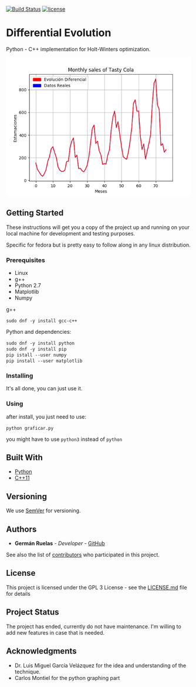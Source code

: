 [![Build Status](https://api.travis-ci.org/lgruelas/Differential-Evolution.svg?branch=master)](https://travis-ci.org/lgruelas/Differential-Evolution)
[![license](https://img.shields.io/badge/licence-GPL--3-blue.svg)](https://github.com/lgruelas/Differential-Evolution/blob/master/LICENSE)

# Differential Evolution

Python - C++ implementation for Holt-Winters optimization.

![Alt text](figura2.png?raw=true "Title")

## Getting Started

These instructions will get you a copy of the project up and running on your local machine for development and testing purposes.

Specific for fedora but is pretty easy to follow along in any linux distribution.

### Prerequisites

* Linux
* g++
* Python 2.7
* Matplotlib
* Numpy

g++
```
sudo dnf -y install gcc-c++
```

Python and dependencies:
```
sudo dnf -y install python
sudo dnf -y install pip
pip istall --user numpy
pip install --user matplotlib
```

### Installing
It's all done, you can just use it.

### Using
after install, you just need to use:
```
python graficar.py
```
you might have to use `python3` instead of `python`

## Built With

* [Python](https://www.python.org/downloads/release/python-2714/)
* [C++11](http://www.cplusplus.com/)

## Versioning

We use [SemVer](http://semver.org/) for versioning.

## Authors

* **Germán Ruelas** - *Developer* - [GitHub](https://github.com/lgruelas)

See also the list of [contributors](https://github.com/your/project/contributors) who participated in this project.

## License

This project is licensed under the GPL 3 License - see the [LICENSE.md](LICENSE.md) file for details

## Project Status

The project has ended, currently do not have maintenance. I'm willing to add new features in case that is needed.

## Acknowledgments

* Dr. Luis Miguel García Velázquez for the idea and understanding of the technique.
* Carlos Montiel for the python graphing part
